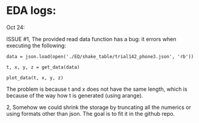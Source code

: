 # EDA logs:

Oct 24:

ISSUE #1, The provided read data function has a bug: it errors when executing the following:

    data = json.load(open('./EQ/shake_table/trial142_phone3.json', 'rb'))

    t, x, y, z = get_data(data)

    plot_data(t, x, y, z)

The problem is because t and x does not have the same length, which is because of the way how t is generated (using arange).

2, Somehow we could shrink the storage by truncating all the numerics or using formats other than json. 
The goal is to fit it in the github repo.
